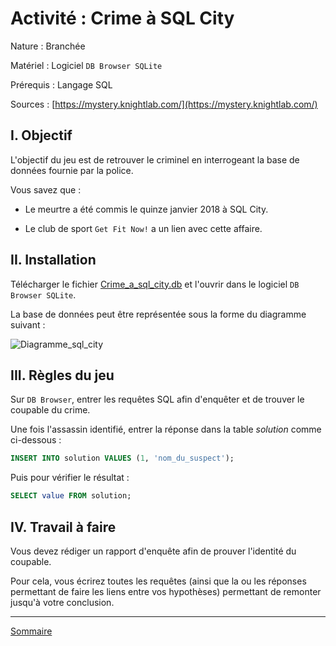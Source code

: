 # Activité : Crime à SQL City

Nature : Branchée

Matériel : Logiciel `DB Browser SQLite`

Prérequis : Langage SQL

Sources : [https://mystery.knightlab.com/](https://mystery.knightlab.com/)

## I. Objectif

L'objectif du jeu est de retrouver le criminel en interrogeant la base de données fournie par la police.

Vous savez que :

- Le meurtre a été commis le quinze janvier 2018 à SQL City.

- Le club de sport `Get Fit Now!` a un lien avec cette affaire.

## II. Installation

Télécharger le fichier [Crime_a_sql_city.db](./src/crime_a_sql_city.db) et l'ouvrir dans le logiciel `DB Browser SQLite`.

La base de données peut être représentée sous la forme du diagramme suivant :

![Diagramme_sql_city](./img/diagramme_sql_city.png)

## III. Règles du jeu

Sur `DB Browser`, entrer les requêtes SQL afin d'enquêter et de trouver le coupable du crime.

Une fois l'assassin identifié, entrer la réponse dans la table $solution$ comme ci-dessous :

```sql
INSERT INTO solution VALUES (1, 'nom_du_suspect');
```

Puis pour vérifier le résultat :

```sql
SELECT value FROM solution;
```

## IV. Travail à faire

Vous devez rédiger un rapport d'enquête afin de prouver l'identité du coupable.

Pour cela, vous écrirez toutes les requêtes (ainsi que la ou les réponses permettant de faire les liens entre vos hypothèses) permettant de remonter jusqu'à votre conclusion.
________________

[Sommaire](./../README.md)